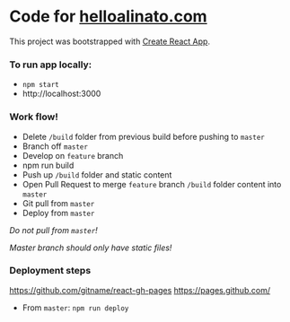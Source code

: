 # Code for [helloalinato.com](https://helloalinato.com)

This project was bootstrapped with [Create React App](https://github.com/facebookincubator/create-react-app).

### To run app locally:
- `npm start`
- http://localhost:3000

### Work flow!
- Delete `/build` folder from previous build before pushing to `master`
- Branch off `master`
- Develop on `feature` branch
- npm run build
- Push up `/build` folder and static content
- Open Pull Request to merge `feature` branch `/build` folder content into `master`
- Git pull from `master`
- Deploy from `master`

*Do not pull from `master`!*

*Master branch should only have static files!*

### Deployment steps
https://github.com/gitname/react-gh-pages
https://pages.github.com/

- From `master`: `npm run deploy`

